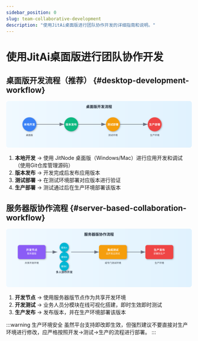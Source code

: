 ```yaml
---
sidebar_position: 0
slug: team-collaborative-development
description: "使用JitAi桌面版进行团队协作开发的详细指南和说明。"
---
```


# 使用JitAi桌面版进行团队协作开发

## 桌面版开发流程（推荐） {#desktop-development-workflow}

![桌面版开发流程](./img/desktop-dev-flow.svg "桌面版开发流程")

1. **本地开发** → 使用 JitNode 桌面版（Windows/Mac）进行应用开发和调试（使用Git仓库管理源码）
2. **版本发布** → 开发完成后发布应用版本
3. **测试部署** → 在测试环境部署对应版本进行验证
4. **生产部署** → 测试通过后在生产环境部署该版本

## 服务器版协作流程 {#server-based-collaboration-workflow}

![服务器版协作流程](./img/server-collab-flow.svg "服务器版协作流程")

1. **开发节点** → 使用服务器版节点作为共享开发环境
2. **开发测试** → 业务人员分模块在线可视化搭建，即时生效即时测试
3. **生产发布** → 发布版本，并在生产环境部署该版本

:::warning 生产环境安全
虽然平台支持即改即生效，但强烈建议不要直接对生产环境进行修改，应严格按照开发→测试→生产的流程进行部署。
:::
